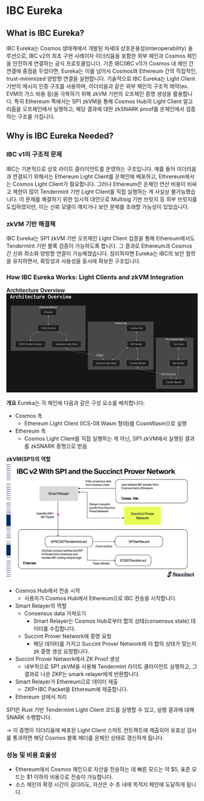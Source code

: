 # IBC Eureka

## What is IBC Eureka?
IBC Eureka는 Cosmos 생태계에서 개발된 차세대 상호운용성(interoperability) 솔루션으로, IBC v2의 최초 구현 사례이자 이더리움을 포함한 외부 체인과 Cosmos 체인을 안전하게 연결하는 공식 프로토콜입니다.
기존 IBC(IBC v1)가 Cosmos 내 체인 간 연결에 중점을 두었다면, Eureka는 이를 넘어서 Cosmos와 Ethereum 간의 직접적인, trust-minimized 양방향 연결을 실현합니다.
기술적으로 IBC Eureka는 Light Client 기반의 메시지 인증 구조를 사용하며, 이더리움과 같은 외부 체인의 구조적 제약(ex. EVM의 가스 비용 등)을 극복하기 위해 zkVM 기반의 오프체인 증명 생성을 활용합니다.
특히 Ethereum 쪽에서는 SP1 zkVM을 통해 Cosmos Hub의 Light Client 알고리즘을 오프체인에서 실행하고, 해당 결과에 대한 zkSNARK proof를 온체인에서 검증하는 구조를 가집니다.

## Why is IBC Eureka Needed?

### IBC v1의 구조적 문제
IBC는 기본적으로 상호 라이트 클라이언트를 운영하는 구조입니다. 예를 들어 이더리움과 연결되기 위해서는 Ethereum Light Client를 온체인에 배포하고, Ethrereum에서는 Cosmos Light Client가 필요합니다.
그러나 Ethereum은 온체인 연산 비용이 비싸고 제한이 많이 Tendermint 기반 Light Client를 직접 실행하는 게 사실상 불가능했습니다. 이 문제를 해결하기 위한 임시적 대안으로 Multisig 기반 브릿지 등 외부 브릿지를 도입하였지만, 이는 신뢰 모델이 깨지거나 보안 문제를 초래할 가능성이 있었습니다.

### zkVM 기반 해결책
IBC Eureka는 SP1 zkVM 기반 오프체인 Light Client 검증을 통해 Ethereum에서도 Tendermint 기반 블록 검증이 가능하도록 합니다.
그 결과로 Ethereum과 Cosmos 간 신뢰 최소화 양방향 연결이 가능해졌습니다.
정리하자면 Eureka는 IBC의 보안 철학을 유지하면서, 확장성과 사용성을 동시에 확보한 구조입니다.

### How IBC Eureka Works: Light Clients and zkVM Integration

**Architecture Overview**
![](img/ibceureka(1).png)

**개요**
Eureka는 각 체인에 다음과 같은 구성 요소를 배치합니다:

- Cosmos 측
    - Ethereum Light Client (ICS-08 Wasm 형태)를 CosmWasm으로 실행
- Ethereum 측
    - Cosmos Light Client를 직접 실행하는 게 아닌, SP1 zkVM에서 실행된 결과를 zkSNARK 증명으로 받음

**zkVM(SP1)의 역할**
![](img/ibceureka(2).png)

- Cosmos Hub에서 전송 시작
    - 사용자가 Cosmos Hub에서 Ethereum으로 IBC 전송을 시작합니다.
- Smart Relayer의 역할
    - Consensus data 가져오기
        - Smart Relayer는 Cosmos Hub로부터 합의 상태(consensus state) 데이터를 수집합니다.
    - Succint Prover Network에 증명 요청
        - 해당 데이터를 가지고 Succint Prover Network에 이 합의 상태가 맞는지 zk 증명 생성 요청합니다.
- Succint Prover Network에서 ZK Proof 생성
    - 내부적으로 SP1 zkVM을 사용해 Tendermint 라이트 클라이언트 실행하고, 그 결과로 나온 ZKP는 smark relayer에게 반환합니다.
- Smart Relayer가 Ethereum으로 데이터 제출
    - ZKP+IBC Packet을 Ethereum에 제출합니다.
- Ethereum 상에서 처리

SP1은 Rust 기반 Tendermint Light Client 코드를 실행할 수 있고, 실행 결과에 대해 SNARK 수행합니다.

→ 이 증명이 이더리움에 배포된 Light Client 스마트 컨트랙트에 제출되어 유효성 검사를 통과하면 해당 Cosmos 블록 헤더를 온체인 상태로 갱신하게 됩니다.

### 성능 및 비용 효율성
- Ethereum에서 Cosmos 체인으로 자산을 전송하는 데 빠른 모드는 약 \$5, 표준 모드는 \$1 이하의 비용으로 전송이 가능합니다.
- 소스 체인의 확정 시간이 길더라도, 자산은 수 초 내에 목적지 체인에 도달하게 됩니다.